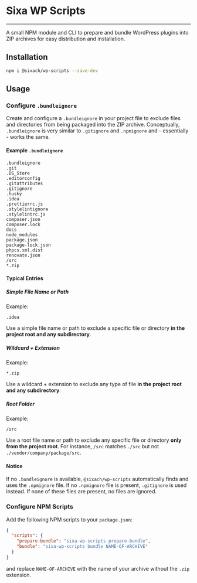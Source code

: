 # Sixa WP Scripts

---

A small NPM module and CLI to prepare and bundle WordPress plugins into ZIP archives
for easy distribution and installation.

## Installation

```bash
npm i @sixach/wp-scripts --save-dev
```

## Usage

### Configure `.bundleignore`

Create and configure a `.bundleignore` in your project file to exclude files and 
directories from being packaged into the ZIP archive. Conceptually, `.bundleignore`
is very similar to `.gitignore` and `.npmignore` and - essentially - works the same.

#### Example `.bundleignore`
```text
.bundleignore
.git
.DS_Store
.editorconfig
.gitattributes
.gitignore
.husky
.idea
.prettierrc.js
.stylelintignore
.stylelintrc.js
composer.json
composer.lock
docs
node_modules
package.json
package-lock.json
phpcs.xml.dist
renovate.json
/src
*.zip
```

#### Typical Entries

##### Simple File Name or Path

Example:
```text
.idea
```

Use a simple file name or path to exclude a specific file or directory
**in the project root and any subdirectory**.

##### Wildcard + Extension

Example:
```text
*.zip
```

Use a wildcard + extension to exclude any type of file **in the project root and
any subdirectory**.

##### Root Folder

Example:
```text
/src
```
Use a root file name or path to exclude any specific file or directory
**only from the project root**.
For instance, `/src` matches `./src` but not `./vendor/company/package/src`.

#### Notice
If no `.bundleignore` is available, `@sixach/wp-scripts` automatically finds and
uses the `.npmignore` file. If no `.npmignore` file is present, `.gitignore` is used
instead.
If none of these files are present, no files are ignored.

### Configure NPM Scripts

Add the following NPM scripts to your `package.json`:
```JSON
{
  "scripts": {
    "prepare-bundle": "sixa-wp-scripts prepare-bundle",
    "bundle": "sixa-wp-scripts bundle NAME-OF-ARCHIVE"
  }
}
```

and replace `NAME-OF-ARCHIVE` with the name of your archive without 
the `.zip` extension.